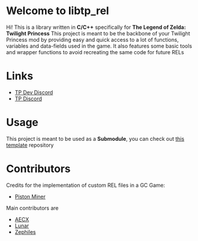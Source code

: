 # Welcome to libtp_rel

Hi! This is a library written in **C/C++** specifically for **The Legend of Zelda: Twilight Princess**
This project is meant to be the backbone of your Twilight Princess mod by providing easy and quick access to a lot of functions, variables and data-fields used in the game.
It also features some basic tools and wrapper functions to avoid recreating the same code for future RELs

# Links
 - [TP Dev Discord](//discord.gg/CsDF9hY)
 - [TP Discord](//discord.gg/tp)

# Usage
This project is meant to be used as a **Submodule**, you can check out [this template](//github.com/zsrtp/REL) repository

# Contributors
Credits for the implementation of custom REL files in a GC Game:
* [Piston Miner](https://github.com/PistonMiner)

Main contributors are
* [AECX](//github.com/AECX)
* [Lunar](//github.com/lunarsoap5)
* [Zephiles](//github.com/Zephiles)
